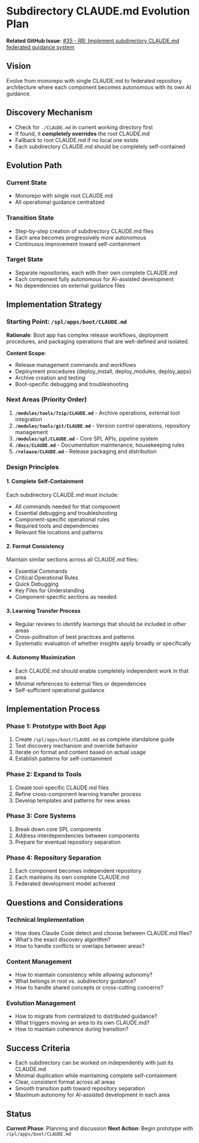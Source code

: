 # Subdirectory CLAUDE.md Evolution Plan

**Related GitHub Issue**: [#35 - RR: Implement subdirectory CLAUDE.md federated guidance system](https://github.com/SPlectrum/spl1/issues/35)

## Vision

Evolve from monorepo with single CLAUDE.md to federated repository architecture where each component becomes autonomous with its own AI guidance.

## Discovery Mechanism

- Check for `./CLAUDE.md` in current working directory first
- If found, it **completely overrides** the root CLAUDE.md  
- Fallback to root CLAUDE.md if no local one exists
- Each subdirectory CLAUDE.md should be completely self-contained

## Evolution Path

### Current State
- Monorepo with single root CLAUDE.md
- All operational guidance centralized

### Transition State  
- Step-by-step creation of subdirectory CLAUDE.md files
- Each area becomes progressively more autonomous
- Continuous improvement toward self-containment

### Target State
- Separate repositories, each with their own complete CLAUDE.md
- Each component fully autonomous for AI-assisted development
- No dependencies on external guidance files

## Implementation Strategy

### Starting Point: `/spl/apps/boot/CLAUDE.md`
**Rationale**: Boot app has complex release workflows, deployment procedures, and packaging operations that are well-defined and isolated.

**Content Scope**:
- Release management commands and workflows
- Deployment procedures (deploy_install, deploy_modules, deploy_apps)
- Archive creation and testing
- Boot-specific debugging and troubleshooting

### Next Areas (Priority Order)
1. **`/modules/tools/7zip/CLAUDE.md`** - Archive operations, external tool integration
2. **`/modules/tools/git/CLAUDE.md`** - Version control operations, repository management  
3. **`/modules/spl/CLAUDE.md`** - Core SPL APIs, pipeline system
4. **`/docs/CLAUDE.md`** - Documentation maintenance, housekeeping rules
5. **`/release/CLAUDE.md`** - Release packaging and distribution

### Design Principles

#### 1. Complete Self-Containment
Each subdirectory CLAUDE.md must include:
- All commands needed for that component
- Essential debugging and troubleshooting
- Component-specific operational rules
- Required tools and dependencies
- Relevant file locations and patterns

#### 2. Format Consistency
Maintain similar sections across all CLAUDE.md files:
- Essential Commands
- Critical Operational Rules  
- Quick Debugging
- Key Files for Understanding
- Component-specific sections as needed

#### 3. Learning Transfer Process
- Regular reviews to identify learnings that should be included in other areas
- Cross-pollination of best practices and patterns
- Systematic evaluation of whether insights apply broadly or specifically

#### 4. Autonomy Maximization
- Each CLAUDE.md should enable completely independent work in that area
- Minimal references to external files or dependencies
- Self-sufficient operational guidance

## Implementation Process

### Phase 1: Prototype with Boot App
1. Create `/spl/apps/boot/CLAUDE.md` as complete standalone guide
2. Test discovery mechanism and override behavior
3. Iterate on format and content based on actual usage
4. Establish patterns for self-containment

### Phase 2: Expand to Tools
1. Create tool-specific CLAUDE.md files
2. Refine cross-component learning transfer process
3. Develop templates and patterns for new areas

### Phase 3: Core Systems
1. Break down core SPL components
2. Address interdependencies between components
3. Prepare for eventual repository separation

### Phase 4: Repository Separation
1. Each component becomes independent repository
2. Each maintains its own complete CLAUDE.md
3. Federated development model achieved

## Questions and Considerations

### Technical Implementation
- How does Claude Code detect and choose between CLAUDE.md files?
- What's the exact discovery algorithm?
- How to handle conflicts or overlaps between areas?

### Content Management
- How to maintain consistency while allowing autonomy?
- What belongs in root vs. subdirectory guidance?
- How to handle shared concepts or cross-cutting concerns?

### Evolution Management
- How to migrate from centralized to distributed guidance?
- What triggers moving an area to its own CLAUDE.md?
- How to maintain coherence during transition?

## Success Criteria

- Each subdirectory can be worked on independently with just its CLAUDE.md
- Minimal duplication while maintaining complete self-containment
- Clear, consistent format across all areas
- Smooth transition path toward repository separation
- Maximum autonomy for AI-assisted development in each area

## Status

**Current Phase**: Planning and discussion
**Next Action**: Begin prototype with `/spl/apps/boot/CLAUDE.md`